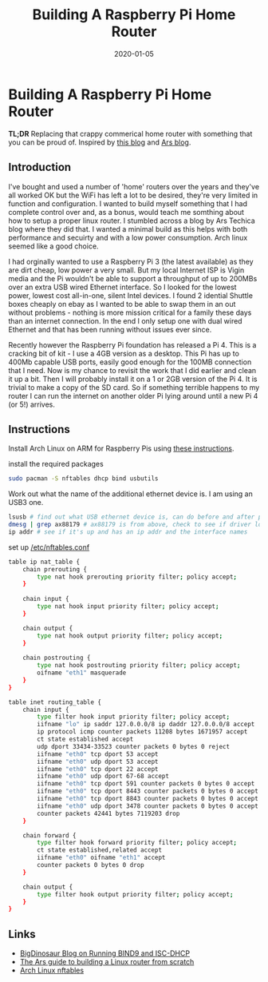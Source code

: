 ﻿---
date: "2020-01-05"
title: "Building A Raspberry Pi Home Router"
---

# Building A Raspberry Pi Home Router
**TL;DR** Replacing that crappy commerical home router with something that you can be proud of.  Inspired by [this blog](https://blog.bigdinosaur.org/running-bind9-and-isc-dhcp/) and [Ars blog](https://arstechnica.com/gadgets/2016/04/the-ars-guide-to-building-a-linux-router-from-scratch/).

## Introduction

I've bought and used a number of 'home' routers over the years and they've all worked OK but the WiFi has left a lot to be desired, they're very limited in function and configuration.  I wanted to build myself something that I had complete control over and, as a bonus, would teach me somthing about how to setup a proper linux router.    I stumbled across a blog by Ars Techica blog where they did that.  I wanted a minimal build as this helps with both performance and secuirty and with a low power consumption.  Arch linux seemed like a good choice.

I had orginally wanted to use a Raspberry Pi 3 (the latest available) as they are dirt cheap, low power a very small.  But my local Internet ISP is Vigin media and the Pi wouldn't be able to support a throughput of up to 200MBs over an extra USB wired Ethernet interface.  So I looked for the lowest power, lowest cost all-in-one, silent Intel devices.  I found 2 idential Shuttle boxes cheaply on ebay as I wanted to be able to swap them in an out without problems - nothing is more mission critical for a family these days than an internet connection.  In the end I only setup one with dual wired Ethernet and that has been running without issues ever since.

Recently however the Raspberry Pi foundation has released a Pi 4.  This is a cracking bit of kit - I use a 4GB version as a desktop.  This Pi has up to 400Mb capable USB ports, easily good enough for the 100MB connection that I need.  Now is my chance to revisit the work that I did earlier and clean it up a bit.  Then I will probably install it on a 1 or 2GB version of the Pi 4.  It is trivial to make a copy of the SD card.  So if something terrible happens to my router I can run the internet on another older Pi lying around until a new Pi 4 (or 5!) arrives.

## Instructions

Install Arch Linux on ARM for Raspberry Pis using [these instructions](https://archlinuxarm.org/platforms/armv7/broadcom/raspberry-pi-2).

install the required packages
````bash
sudo pacman -S nftables dhcp bind usbutils 
````

Work out what the name of the additional ethernet device is.  I am using an USB3 one.
````bash
lsusb # find out what USB ethernet device is, can do before and after plus diff 
dmesg | grep ax88179 # ax88179 is from above, check to see if driver loaded 
ip addr # see if it's up and has an ip addr and the interface names 
````

set up [/etc/nftables.conf](https://wiki.archlinux.org/index.php/nftables)

```bash
table ip nat_table { 
    chain prerouting { 
        type nat hook prerouting priority filter; policy accept; 
    } 
    
    chain input { 
        type nat hook input priority filter; policy accept; 
    } 

    chain output { 
        type nat hook output priority filter; policy accept; 
    } 
    
    chain postrouting { 
        type nat hook postrouting priority filter; policy accept; 
        oifname "eth1" masquerade 
    } 
} 

table inet routing_table { 
    chain input { 
        type filter hook input priority filter; policy accept; 
        iifname "lo" ip saddr 127.0.0.0/8 ip daddr 127.0.0.0/8 accept 
        ip protocol icmp counter packets 11208 bytes 1671957 accept 
        ct state established accept 
        udp dport 33434-33523 counter packets 0 bytes 0 reject 
        iifname "eth0" tcp dport 53 accept 
        iifname "eth0" udp dport 53 accept 
        iifname "eth0" tcp dport 22 accept 
        iifname "eth0" udp dport 67-68 accept 
        iifname "eth0" tcp dport 591 counter packets 0 bytes 0 accept 
        iifname "eth0" tcp dport 8443 counter packets 0 bytes 0 accept 
        iifname "eth0" tcp dport 8843 counter packets 0 bytes 0 accept 
        iifname "eth0" udp dport 3478 counter packets 0 bytes 0 accept 
        counter packets 42441 bytes 7119203 drop 
    } 

    chain forward { 
        type filter hook forward priority filter; policy accept; 
        ct state established,related accept 
        iifname "eth0" oifname "eth1" accept 
        counter packets 0 bytes 0 drop 
    } 

    chain output { 
        type filter hook output priority filter; policy accept; 
    } 
} 
```


## Links
* [BigDinosaur Blog on Running BIND9 and ISC-DHCP](https://blog.bigdinosaur.org/running-bind9-and-isc-dhcp/)
* [The Ars guide to building a Linux router from scratch](https://arstechnica.com/gadgets/2016/04/the-ars-guide-to-building-a-linux-router-from-scratch/)
* [Arch Linux nftables](https://wiki.archlinux.org/index.php/nftables)
